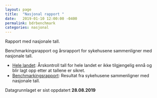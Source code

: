 ```yaml
---
layout: page
title:  "Nasjonal rapport "
date:   2019-01-10 12:00:00 -0400
permalink: bdrbenchmark
categories: nasjonal
---
```


Rapport med nasjonale tall.

Benchmarkingsrapport og årsrapport for sykehusene sammenligner med nasjonale tall. 

* [Hele landet](https://bdreg.github.io/benchmark/norge/STOPP): Årskontroll tall for hele landet er ikke tilgjengelig ennå og blir lagt opp etter at tallene er sikret.
* [Benchmarkingsrapport](https://bdreg.github.io/benchmark/docs/): Resultat fra sykehusene sammenligner med nasjonale tall.


Datagrunnlaget er sist oppdatert **28.08.2019**

